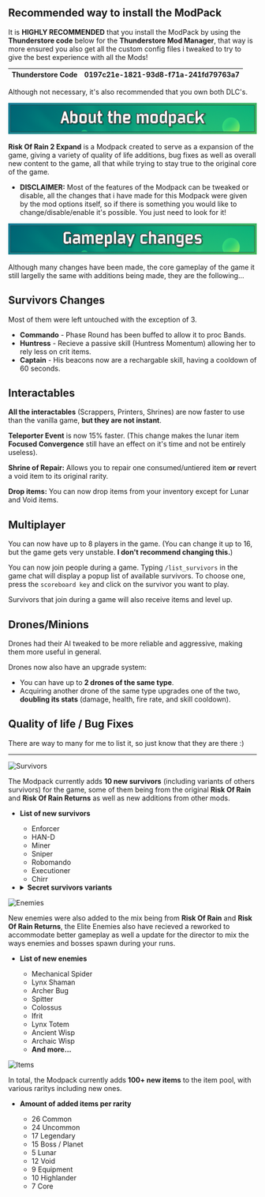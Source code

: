 ## Recommended way to install the ModPack
It is **HIGHLY RECOMMENDED** that you install the ModPack by using the **Thunderstore code** below for the **Thunderstore Mod Manager**, that way is more ensured you also get all the custom config files i tweaked to try to give the best experience with all the Mods!

| Thunderstore Code | 0197c21e-1821-93d8-f71a-241fd79763a7
| -- | -- |

Although not necessary, it's also recommended that you own both DLC's.

![About](https://github.com/RayDimn/Risk_Of_Rain_2_Expand/blob/main/Banners/AboutBanner.png)

**Risk Of Rain 2 Expand** is a Modpack created to serve as a expansion of the game, giving a variety of quality of life additions, bug fixes as well as overall new content to the game, all that while trying to stay true to the original core of the game.

* **DISCLAIMER:** Most of the features of the Modpack can be tweaked or disable, all the changes that i have made for this Modpack were given by the mod options itself, so if there is something you would like to change/disable/enable it's possible. You just need to look for it!

![Gameplay](https://github.com/RayDimn/Risk_Of_Rain_2_Expand/blob/main/Banners/GameplayBanner.png)

Although many changes have been made, the core gameplay of the game it still largelly the same with additions being made, they are the following...

## Survivors Changes
Most of them were left untouched with the exception of 3.

  * **Commando** - Phase Round has been buffed to allow it to proc Bands.
  * **Huntress** - Recieve a passive skill (Huntress Momentum) allowing her to rely less on crit items.
  * **Captain** - His beacons now are a rechargable skill, having a cooldown of 60 seconds.



## Interactables  
**All the interactables** (Scrappers, Printers, Shrines) are now faster to use than the vanilla game, **but they are not instant**.  

**Teleporter Event** is now 15% faster. (This change makes the lunar item **Focused Convergence** still have an effect on it's time and not be entirely useless).  

**Shrine of Repair:** Allows you to repair one consumed/untiered item **or** revert a void item to its original rarity.  

**Drop items:** You can now drop items from your inventory except for Lunar and Void items.  



## Multiplayer  
You can now have up to 8 players in the game. (You can change it up to 16, but the game gets very unstable. **I don't recommend changing this.**)  

You can now join people during a game. Typing `/list_survivors` in the game chat will display a popup list of available survivors. To choose one, press the `scoreboard key` and click on the survivor you want to play.  

Survivors that join during a game will also receive items and level up.  



## Drones/Minions  
Drones had their AI tweaked to be more reliable and aggressive, making them more useful in general.  

Drones now also have an upgrade system:  
- You can have up to **2 drones of the same type**.  
- Acquiring another drone of the same type upgrades one of the two, **doubling its stats** (damage, health, fire rate, and skill cooldown).  



## Quality of life / Bug Fixes
There are way to many for me to list it, so just know that they are there :)

---

![Survivors](https://github.com/RayDimn/Risk_Of_Rain_2_Expand/blob/main/Banners/SurvivorsBanner.gif)

The Modpack currently adds **10 new survivors** (including variants of others survivors) for the game, some of them being from the original **Risk Of Rain** and **Risk Of Rain Returns** as well as new additions from other mods.

* **List of new survivors**

  * Enforcer
  * HAN-D
  * Miner
  * Sniper
  * Robomando
  * Executioner
  * Chirr

* <details><summary><b>Secret survivors variants</b></summary><br>

  * Nemesis Commando
  * Nemesis Mercenary
  * Nemesis Enforcer

</details>

![Enemies](https://github.com/RayDimn/Risk_Of_Rain_2_Expand/blob/main/Banners/EnemiesBanner.gif)

New enemies were also added to the mix being from **Risk Of Rain** and **Risk Of Rain Returns**, the Elite Enemies also have recieved a reworked to accommodate better gameplay as well a update for the director to mix the ways enemies and bosses spawn during your runs.

* **List of new enemies**

  * Mechanical Spider
  * Lynx Shaman
  * Archer Bug
  * Spitter
  * Colossus
  * Ifrit
  * Lynx Totem
  * Ancient Wisp
  * Archaic Wisp
  * **And more...**

![Items](https://github.com/RayDimn/Risk_Of_Rain_2_Expand/blob/main/Banners/ItemsBanner.gif)

In total, the Modpack currently adds **100+ new items** to the item pool, with various raritys including new ones.

* **Amount of added items per rarity**

  * 26 Common
  * 24 Uncommon
  * 17 Legendary
  * 15 Boss / Planet
  * 5 Lunar
  * 12 Void
  * 9 Equipment
  * 10 Highlander
  * 7 Core

 

